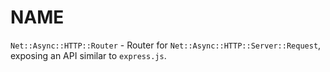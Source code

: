 # NAME

`Net::Async::HTTP::Router` - Router for `Net::Async::HTTP::Server::Request`, exposing an API similar to `express.js`.
